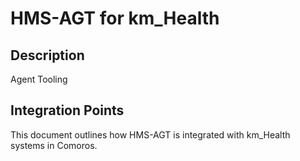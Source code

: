 # HMS-AGT for km_Health

## Description

Agent Tooling

## Integration Points

This document outlines how HMS-AGT is integrated with km_Health systems in Comoros.
